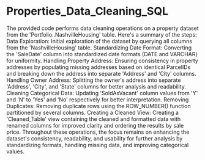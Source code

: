 # Properties_Data_Cleaning_SQL
The provided code performs data cleaning operations on a property dataset from the 'Portfolio..NashvilleHousing' table. Here's a summary of the steps:
Data Exploration: Initial exploration of the dataset by querying all columns from the 'NashvilleHousing' table.
Standardizing Date Format: Converting the 'SaleDate' column into standardized date formats (DATE and VARCHAR) for uniformity.
Handling Property Address: Ensuring consistency in property addresses by populating missing addresses based on identical ParcelIDs and breaking down the address into separate 'Address' and 'City' columns.
Handling Owner Address: Splitting the owner's address into separate 'Address', 'City', and 'State' columns for better analysis and readability.
Cleaning Categorical Data: Updating 'SoldAsVacant' column values from 'Y' and 'N' to 'Yes' and 'No' respectively for better interpretation.
Removing Duplicates: Removing duplicate rows using the ROW_NUMBER() function partitioned by several columns.
Creating a Cleaned View: Creating a 'Cleaned_Table' view containing the cleaned and formatted data with renamed columns for improved clarity and ordering the results by sale price.
Throughout these operations, the focus remains on enhancing the dataset's consistency, readability, and usability for further analysis by standardizing formats, handling missing data, and improving categorical values.
